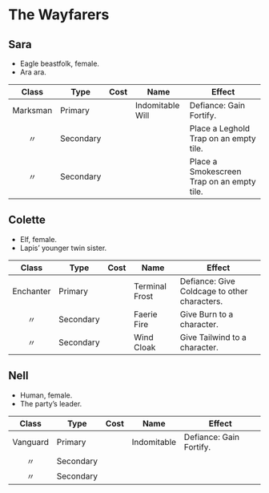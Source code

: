 # The Wayfarers

## Sara

  - Eagle beastfolk, female.
  - Ara ara.

|  Class   | Type      | Cost | Name             | Effect                                     |
| :------: | --------- | :--: | ---------------- | ------------------------------------------ |
| Marksman | Primary   |      | Indomitable Will | Defiance: Gain Fortify.                    |
|    〃     | Secondary |      |                  | Place a Leghold Trap on an empty tile.     |
|    〃     | Secondary |      |                  | Place a Smokescreen Trap on an empty tile. |

## Colette

  - Elf, female.
  - Lapis’ younger twin sister.

|   Class   | Type      | Cost | Name           | Effect                                       |
| :-------: | --------- | :--: | -------------- | -------------------------------------------- |
| Enchanter | Primary   |      | Terminal Frost | Defiance: Give Coldcage to other characters. |
|     〃     | Secondary |      | Faerie Fire    | Give Burn to a character.                    |
|     〃     | Secondary |      | Wind Cloak     | Give Tailwind to a character.                |

## Nell

  - Human, female.
  - The party’s leader.

|  Class   | Type      | Cost | Name        | Effect                  |
| :------: | --------- | :--: | ----------- | ----------------------- |
| Vanguard | Primary   |      | Indomitable | Defiance: Gain Fortify. |
|    〃     | Secondary |      |             |                         |
|    〃     | Secondary |      |             |                         |
